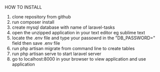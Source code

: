 HOW TO INSTALL

1. clone repository from github
2. run composer install
3. create mysql database with name of laravel-tasks
4. open the unzipped application in your text editor eg sublime text
5. locate the .env file and type your passowrd in the "DB_PASSWORD=" field then save .env file
6. run php artisan migrate from command line to create tables
7. run php artisan serve to start laravel server
8. go to localhost:8000 in your browser to view application and use application





